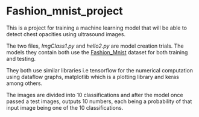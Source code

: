 # Fashion_mnist_project

This is a project for training a machine learning model that will be able to detect chest opacities using ultrasound images.

The two files, <i>ImgClass1.py</i>  and <i>hello2.py</i> are model creation trials. The models they contain both use the <u>Fashion_Mnist</u> dataset for both training and testing.

They both use similar libraries i.e tensorflow for the numerical computation using dataflow graphs, matplotlib which is a plotting library and keras among others.

The images are divided into 10 classifications and after the model once passed a test images, outputs 10 numbers, each being a probability of that input image being one of the 10 classifications.
